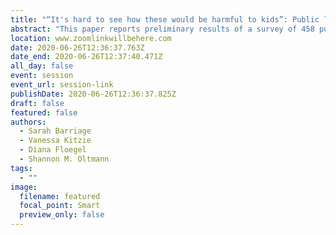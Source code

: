 ```yaml
---
title: "“It's hard to see how these would be harmful to kids”: Public library staff perceptions of child development and drag queen storytimes"
abstract: "This paper reports preliminary results of a survey of 458 public library staff members regarding their perceptions of drag queen storytimes (DQS) and the ways in which these storytimes influence child development. The majority of respondents from libraries that have hosted at least one DQS agreed that DQS support healthy child development and positively influence children’s understanding of gender and/or sexuality, while respondents from libraries that have not hosted DQS were more likely to disagree or report being undecided. Specific ways in which respondents perceive DQS to influence child development are also analyzed."
location: www.zoomlinkwillbehere.com
date: 2020-06-26T12:36:37.763Z
date_end: 2020-06-26T12:37:40.471Z
all_day: false
event: session
event_url: session-link
publishDate: 2020-06-26T12:36:37.825Z
draft: false
featured: false
authors:
  - Sarah Barriage
  - Vanessa Kitzie
  - Diana Floegel
  - Shannon M. Oltmann
tags:
  - ""
image:
  filename: featured
  focal_point: Smart
  preview_only: false
---
```

